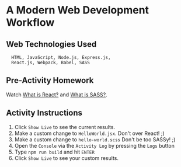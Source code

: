 # A Modern Web Development Workflow

## Web Technologies Used

```
  HTML, JavaScript, Node.js, Express.js,
  React.js, Webpack, Babel, SASS
```

## Pre-Activity Homework

Watch <a href="https://www.youtube.com/watch?v=JPT3bFIwJYA" no-referrer no-opener>What is React?</a> and <a href="https://www.youtube.com/watch?v=Lg-pk_2_kCk" no-referrer no-opener>What is SASS?</a>.

## Activity Instructions

1. Click `Show Live` to see the current results.
2. Make a custom change to `HelloWorld.jsx`. Don't over React! ;)
3. Make a custom change to `hello-world.scss` Don't be too SASSy! ;)
4. Open the `Console` via the `Activity Log` by pressing the `Logs` button
5. Type `npm run build` and hit `ENTER`
6. Click `Show Live` to see your custom results.
